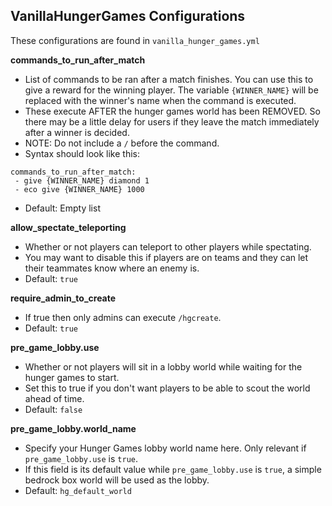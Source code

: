 ## VanillaHungerGames Configurations

These configurations are found in `vanilla_hunger_games.yml`

**commands_to_run_after_match**
- List of commands to be ran after a match finishes. You can use this to give a 
reward for the winning player. The variable `{WINNER_NAME}` will be replaced with the
winner's name when the command is executed.
- These execute AFTER the hunger games world has been REMOVED. So there may be a little delay for 
users if they leave the match immediately after a winner is decided.
- NOTE: Do not include a `/` before the command.
- Syntax should look like this:
```
commands_to_run_after_match:
 - give {WINNER_NAME} diamond 1
 - eco give {WINNER_NAME} 1000
```
- Default: Empty list

**allow_spectate_teleporting**
- Whether or not players can teleport to other players while spectating.
- You may want to disable this if players are on teams and they can let their teammates know where an enemy is.
- Default: `true`

**require_admin_to_create**
- If true then only admins can execute `/hgcreate`.
- Default: `true`

**pre_game_lobby.use**
- Whether or not players will sit in a lobby world while waiting for the hunger games to start.
- Set this to true if you don't want players to be able to scout the world ahead of time.
- Default: `false`

**pre_game_lobby.world_name**
- Specify your Hunger Games lobby world name here. Only relevant if `pre_game_lobby.use` is `true`.
- If this field is its default value while `pre_game_lobby.use` is `true`, a simple bedrock box world will be used as the lobby.
- Default: `hg_default_world`
